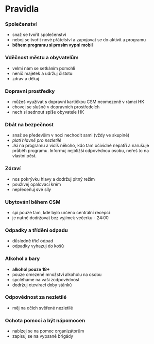# Pravidla

### Společenství

- snaž se tvořit společenství
- neboj se tvořit nové přátelství a zapojovat se do aktivit a programu
- **během programu si prosím vypni mobil**

### Vděčnost městu a obyvatelům

- velmi nám se setkáním pomohli
- nenič majetek a udržuj čistotu
- zdrav a děkuj

### Dopravní prostředky

- můžeš využívat s dopravní kartičkou CSM neomezeně v rámci HK
- chovej se slušně v dopravních prostředcích
- nech si sednout spíše obyvatele HK

### Dbát na bezpečnost

- snaž se především v noci nechodit sami (vždy ve skupině)
- *platí hlavně pro nezletilé*
- Jsi na programu a vidíš někoho, kdo tam očividně nepatří a narušuje průběh programu. Informuj nejbližší odpovědnou osobu, neřeš to na vlastní pěst.

### Zdraví

- nos pokrývku hlavy a dodržuj pitný režim
- používej opalovací krém
- nepřeceňuj své síly

### Ubytování během CSM

- spi pouze tam, kde bylo určeno centrální recepcí
- je nutné dodržovat bez vyjímek večerku - 24:00

### Odpadky a třídění odpadu

- důsledně tříď odpad
- odpadky vyhazuj do košů

### Alkohol a bary

- **alkohol pouze 18+**
- pouze omezené množství alkoholu na osobu
- spoléháme na vaši zodpovědnost
- dodržuj otevírací doby stánků

### Odpovědnost za nezletilé

- měj na očích svěřené nezletilé

### Ochota pomoci a být nápomocen

- nabízej se na pomoc organizátorům
- zapisuj se na vypsané brigády
